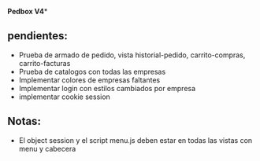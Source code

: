 **Pedbox V4***

## pendientes: 
- Prueba de armado de pedido, vista historial-pedido, carrito-compras, carrito-facturas
- Prueba de catalogos con todas las empresas 
- Implementar colores de empresas faltantes
- Implementar login con estilos cambiados por empresa
- implementar cookie session

## Notas: 
- El object session y el script menu.js deben estar en todas las vistas con menu y cabecera

  <!-- 
    let session = `<%- JSON.stringify(session) %>`;
        session = JSON.parse(session); 
  -->

  <!-- 
    <script src="/js/menu.js"></script> 
  -->

